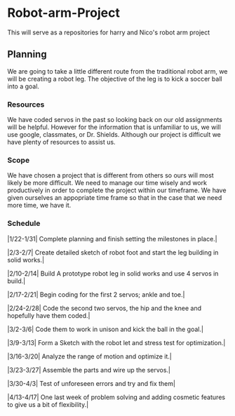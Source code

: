 # Robot-arm-Project
This will serve as a repositories for harry and Nico's robot arm project


## Planning
We are going to take a little different route from the traditional robot arm, we will be creating a robot leg. The objective of the leg is to kick a soccer ball into a goal.
### Resources
 We have coded servos in the past so looking back on our old assignments will be helpful. However for the information that is unfamiliar to us, we will use google, classmates, or Dr. Shields. Although our project is difficult we have plenty of resources to assist us.
### Scope
We have chosen a project that is different from others so ours will most likely be more difficult. We need to manage our time wisely and work productively in order to complete the project within our timeframe. We have given ourselves an appopriate time frame so that in the case that we need more time, we have it. 
### Schedule
|1/22-1/31| Complete planning and finish setting the milestones in place.|

|2/3-2/7| Create detailed sketch of robot foot and start the leg building in solid works.|

|2/10-2/14| Build A prototype robot leg in solid works and use 4 servos in build.|

|2/17-2/21| Begin coding for the first 2 servos; ankle and toe.|                                        

|2/24-2/28| Code the second two servos, the hip and the knee and hopefully have them coded.|

|3/2-3/6| Code them to work in unison and kick the ball in the goal.|

|3/9-3/13| Form a Sketch with the robot let and stress test for optimization.|

|3/16-3/20| Analyze the range of motion and optimize it.|

|3/23-3/27| Assemble the parts and wire up the servos.|

|3/30-4/3| Test of unforeseen errors and try and fix them|

|4/13-4/17| One last week of problem solving and adding cosmetic features to give us a bit of flexibility.|




